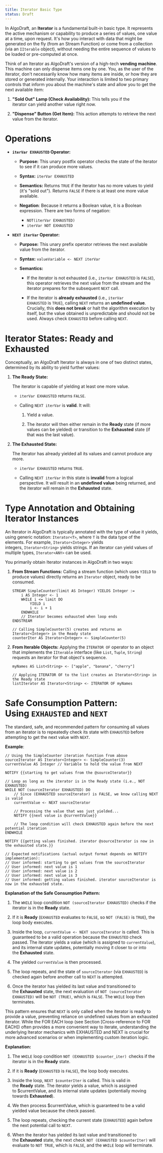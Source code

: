 ```yaml
---
title: Iterator Basic Type
status: Draft
---
```

In AlgoDraft, an **Iterator** is a fundamental built-in basic type. It represents the active mechanism or capability to produce a series of values, one value at a time, upon request. It's how you interact with data that might be generated on the fly (from an Stream Function) or come from a collection (via an `IIterable` object), without needing the entire sequence of values to be loaded or pre-computed at once.

Think of an Iterator as AlgoDraft's version of a high-tech **vending machine**. This machine can only dispense items one by one. You, as the user of the iterator, don't necessarily know how many items are inside, or how they are stored or generated internally. Your interaction is limited to two primary controls that inform you about the machine's state and allow you to get the next available item:

1. **"Sold Out" Lamp (Check Availability):** This tells you if the iterator can yield another value right now.

2. **"Dispense" Button (Get Item):** This action attempts to retrieve the next value from the iterator.

# Operations

- **`iterVar EXHAUSTED` Operator:**
    
    - **Purpose:** This unary postfix operator checks the state of the iterator to see if it can produce more values.
    
    - **Syntax:** `iterVar EXHAUSTED`
    
    - **Semantics:** Returns `TRUE` if the iterator has no more values to yield (it's "sold out"). Returns `FALSE` if there is at least one more value available.
	
    - **Negation**: Because it returns a Boolean value, it is a Boolean expression. There are two forms of negation:
	    - `NOT(iterVar EXHAUSTED)`
	    - `iterVar NOT EXHAUSTED`

- **`NEXT iterVar` Operator:**
    
    - **Purpose:** This unary prefix operator retrieves the next available value from the iterator.
    
    - **Syntax:** `valueVariable <- NEXT iterVar`
    
    - **Semantics:**
        
        - If the iterator is not exhausted (i.e., `iterVar EXHAUSTED` is `FALSE`), this operator retrieves the next value from the stream and the iterator prepares for the subsequent `NEXT` call.
        
        - If the iterator is **already exhausted** (i.e., `iterVar EXHAUSTED` is `TRUE`), calling `NEXT` returns an **undefined value**. Crucially, this **does not break** or halt the algorithm execution by itself, but the value obtained is unpredictable and should not be used. Always check `EXHAUSTED` before calling `NEXT`.

# Iterator States: Ready and Exhausted

Conceptually, an AlgoDraft Iterator is always in one of two distinct states, determined by its ability to yield further values:

1. **The Ready State:**
	
    The iterator is capable of yielding at least one more value.
    
    - `iterVar EXHAUSTED` returns `FALSE`.
    
    - Calling `NEXT iterVar` is **valid**. It will:
        
        1. Yield a value.
        
        2. The iterator will then either remain in the **Ready** state (if more values can be yielded) or transition to the **Exhausted** state (if that was the last value).

2. **The Exhausted State:**
	
    The iterator has already yielded all its values and cannot produce any more.
    
    - `iterVar EXHAUSTED` returns `TRUE`.
        
    - Calling `NEXT iterVar` in this state is **invalid** from a logical perspective. It will result in an **undefined value** being returned, and the iterator will remain in the **Exhausted** state.

# Type Annotation and Obtaining Iterator Instances

An Iterator in AlgoDraft is typically annotated with the type of value it yields, using generic notation: `Iterator<T>`, where `T` is the data type of the elements. For example, `Iterator<Integer>` yields integers, `Iterator<String>` yields strings. If an iterator can yield values of multiple types, `Iterator<ANY>` can be used.

You primarily obtain Iterator instances in AlgoDraft in two ways:

1. **From Stream Functions:** Calling a stream function (which uses `YIELD` to produce values) directly returns an `Iterator` object, ready to be consumed.
    
    ```
    STREAM SimpleCounter(limit AS Integer) YIELDS Integer :=
        i AS Integer <- 1
        WHILE i <= limit DO
            YIELD i
            i <- i + 1
        ENDWHILE
        // Iterator becomes exhausted when loop ends
    ENDSTREAM
    
    // Calling SimpleCounter(5) creates and returns an Iterator<Integer> in the Ready state
    counterIter AS Iterator<Integer> <- SimpleCounter(5)
    ```

2. **From Iterable Objects:** Applying the `ITERATOR OF` operator to an object that implements the `IIterable` interface (like `List`, `Tuple`, `String`) requests an iterator for that object's sequence.
    
    ```
    myNames AS List<String> <- ["apple", "banana", "cherry"]
    
    // Applying ITERATOR OF to the list creates an Iterator<String> in the Ready state
    listIterator AS Iterator<String> <- ITERATOR OF myNames
    ```

# Safe Consumption Pattern: Using `EXHAUSTED` and `NEXT`

The standard, safe, and recommended pattern for consuming all values from an iterator is to repeatedly check its state with `EXHAUSTED` before attempting to get the next value with `NEXT`.

**Example**:

```
// Using the SimpleCounter iteration function from above
sourceIterator AS Iterator<Integer> <- SimpleCounter(3)
currentValue AS Integer // Variable to hold the value from NEXT

NOTIFY {{starting to get values from the @sourceIterator}}

// Loop as long as the iterator is in the Ready state (i.e., NOT EXHAUSTED)
WHILE NOT (sourceIterator EXHAUSTED) DO
    // Since (EXHAUSTED sourceIterator) is FALSE, we know calling NEXT is valid
    currentValue <- NEXT sourceIterator

    // Processing the value that was just yielded...
    NOTIFY {{next value is @currentValue}}

    // The loop condition will check EXHAUSTED again before the next potential iteration
ENDWHILE

NOTIFY {{getting values finished. iterator @sourceIterator is now in the exhausted state.}}

// Expected notifications (actual output format depends on NOTIFY implementation):
// User informed: starting to get values from the sourceIterator
// User informed: next value is 1
// User informed: next value is 2
// User informed: next value is 3
// User informed: getting values finished. iterator sourceIterator is now in the exhausted state.
```

**Explanation of the Safe Consumption Pattern:**

1. The `WHILE` loop condition `NOT (sourceIterator EXHAUSTED)` checks if the iterator is in the **Ready** state.

2. If it is **Ready** (`EXHAUSTED` evaluates to `FALSE`, so `NOT (FALSE)` is `TRUE`), the loop body executes.

3. Inside the loop, `currentValue <- NEXT sourceIterator` is called. This is guaranteed to be a valid operation because the `EXHAUSTED` check passed. The iterator yields a value (which is assigned to `currentValue`), and its internal state updates, potentially moving it closer to or into the **Exhausted** state.

4. The yielded `currentValue` is then processed.

5. The loop repeats, and the state of `sourceIterator` (via `EXHAUSTED`) is checked again before another call to `NEXT` is attempted.

6. Once the iterator has yielded its last value and transitioned to the **Exhausted** state, the next evaluation of `NOT (sourceIterator EXHAUSTED)` will be `NOT (TRUE)`, which is `FALSE`. The `WHILE` loop then terminates.

This pattern ensures that `NEXT` is only called when the iterator is ready to provide a value, preventing reliance on undefined values from an exhausted iterator. While the FOR EACH loop (see Section [Cross-reference to FOR EACH]) often provides a more convenient way to iterate, understanding the underlying Iterator mechanics with EXHAUSTED and NEXT is crucial for more advanced scenarios or when implementing custom iteration logic.





**Explanation:**

1. The `WHILE` loop condition `NOT (EXHAUSTED $counter_iter) `checks if the iterator is in the **Ready** state.

2. If it is **Ready** (`EXHAUSTED` is `FALSE`), the loop body executes.

3. Inside the loop, `NEXT $counterIter` is called. This is valid in the **Ready** state. The iterator yields a value, which is assigned to $currentValue, and its internal state updates (potentially moving towards **Exhausted**).

4. We then process $currentValue, which is guaranteed to be a valid yielded value because the check passed.

5. The loop repeats, checking the current state (`EXHAUSTED`) again before the next potential call to `NEXT`.

6. When the iterator has yielded its last value and transitioned to the **Exhausted** state, the next check `NOT (EXHAUSTED $counterIter)` will evaluate to `NOT TRUE`, which is `FALSE`, and the `WHILE` loop will terminate.

